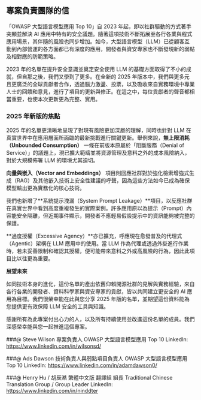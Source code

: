 ## 專案負責團隊的信

「OWASP 大型語言模型應用 Top 10」自 2023 年起，即以社群驅動的方式著手突顯並解決 AI 應用中特有的安全議題。隨著這項技術不斷拓展至各行各業與程式應用場景，其伴隨的風險也同步增加。如今，大型語言模型（LLM）已從顧客互動到內部營運的各方面都已有深度的應用，開發者與資安專家也不斷發現新的弱點及相對應的防範策略。

2023 年的名單在提升安全意識並奠定安全使用 LLM 的基礎方面取得了不小的成就，但自那之後，我們又學到了更多。在全新的 2025 年版本中，我們與更多元且更廣泛的全球貢獻者合作，透過腦力激盪、投票，以及吸收來自實務環境中專業人士的回饋和意見，進行了項目的更新與修正。在這之中，每位貢獻者的聲音都相當重要，也使本次更新更為完整、實用。

### 2025 年新版的焦點

2025 年的名單更清晰地呈現了對現有風險更加深層的理解，同時也針對 LLM 在真實世界中在應用層面所面臨的最新挑戰進行關鍵更新。舉例來說，**無上限消耗（Unbounded Consumption）** 一條在前版本原屬於「阻斷服務（Denial of Service）」的議題上，現已擴大範疇並將資源管理及意料之外的成本風險納入，對於大規模佈署 LLM 的環境尤其迫切。

**向量與嵌入（Vector and Embeddings）** 項目則回應社群對於強化檢索增強式生成（RAG）及其他嵌入技術上安全性建議的呼聲，因為這些方法如今已成為確保模型輸出更為實務化的核心技術。

我們也新增了**系統提示洩漏（System Prompt Leakage）**項目，以反應社群在真實世界中看到高度重複發生的實際案例。許多應用原以為提示（Prompt）內容能安全隔離，但近期事件顯示，開發者不應輕易假設提示中的資訊能夠被完整的保護。

**過度授權（Excessive Agency）**亦已擴充，呼應現在愈發普及的代理式（Agentic）架構在 LLM 應用中的使用。當 LLM 作為代理或透過外掛進行作業時，若未妥善限制和確認其授權，便可能帶來意料之外或高風險的行為，因此此項目比以往更為重要。

**展望未來**

如同技術本身的進化，這份名單的產出依舊仰賴開源社群的見解與實務經驗，來自各行各業的開發者、資料科學家與資安專家的貢獻，皆以共同建立更安全的 AI 應用為目標。我們很榮幸能在此與您分享 2025 年版的名單，並期望這份資料能為您提供更有效保障 LLM 安全的工具與知識。

感謝所有為此專案付出心力的人，以及所有持續使用並改進這份名單的成員。我們深感榮幸能與您一起推進這個專案。


###@ Steve Wilson
專案負責人
OWASP 大型語言模型應用 Top 10 
LinkedIn: https://www.linkedin.com/in/wilsonsd/

###@ Ads Dawson
技術負責人與弱點項目負責人
OWASP 大型語言模型應用 Top 10 
LinkedIn: https://www.linkedin.com/in/adamdawson0/

###@ Henry Hu / 胡辰澔
繁體中文版 翻譯組 組長
Traditional Chinese Translation Group / Group Leader
LinkedIn: https://www.linkedin.com/in/ninddter

